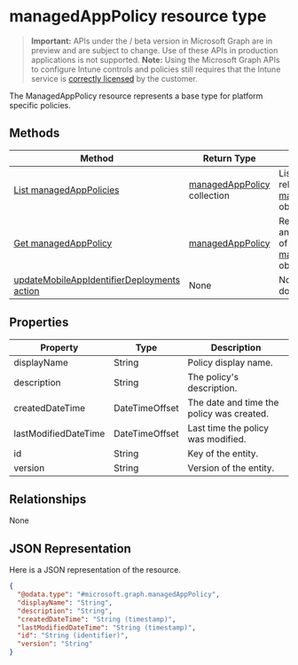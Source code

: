 ﻿# managedAppPolicy resource type

> **Important:** APIs under the / beta version in Microsoft Graph are in preview and are subject to change. Use of these APIs in production applications is not supported.
> **Note:** Using the Microsoft Graph APIs to configure Intune controls and policies still requires that the Intune service is [correctly licensed](https://go.microsoft.com/fwlink/?linkid=839381) by the customer.

The ManagedAppPolicy resource represents a base type for platform specific policies.
## Methods
|Method|Return Type|Description|
|---|---|---|
|[List managedAppPolicies](../api/intune_mam_managedapppolicy_list.md)|[managedAppPolicy](../resources/intune_mam_managedapppolicy.md) collection|List properties and relationships of the [managedAppPolicy](../resources/intune_mam_managedapppolicy.md) objects.|
|[Get managedAppPolicy](../api/intune_mam_managedapppolicy_get.md)|[managedAppPolicy](../resources/intune_mam_managedapppolicy.md)|Read properties and relationships of the [managedAppPolicy](../resources/intune_mam_managedapppolicy.md) object.|
|[updateMobileAppIdentifierDeployments action](../api/intune_mam_managedapppolicy_updatemobileappidentifierdeployments.md)|None|Not yet documented|

## Properties
|Property|Type|Description|
|---|---|---|
|displayName|String|Policy display name.|
|description|String|The policy's description.|
|createdDateTime|DateTimeOffset|The date and time the policy was created.|
|lastModifiedDateTime|DateTimeOffset|Last time the policy was modified.|
|id|String|Key of the entity.|
|version|String|Version of the entity.|

## Relationships
None
## JSON Representation
Here is a JSON representation of the resource.
<!-- {
  "blockType": "resource",
  "keyProperty": "id",
  "@odata.type": "microsoft.graph.managedAppPolicy"
}
-->
```json
{
  "@odata.type": "#microsoft.graph.managedAppPolicy",
  "displayName": "String",
  "description": "String",
  "createdDateTime": "String (timestamp)",
  "lastModifiedDateTime": "String (timestamp)",
  "id": "String (identifier)",
  "version": "String"
}
```



